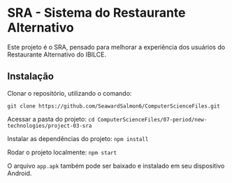 # SRA - Sistema do Restaurante Alternativo

Este projeto é o SRA, pensado para melhorar a experiência dos usuários do Restaurante Alternativo do IBILCE.

## Instalação

Clonar o repositório, utilizando o comando:

`git clone https://github.com/SeawardSalmon6/ComputerScienceFiles.git`

Acessar a pasta do projeto:
`cd ComputerScienceFiles/07-period/new-technologies/project-03-sra`

Instalar as dependências do projeto:
`npm install`

Rodar o projeto localmente:
`npm start`

O arquivo `app.apk` também pode ser baixado e instalado em seu dispositivo Android.
